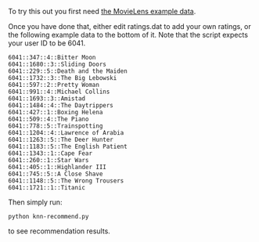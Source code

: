 
To try this out you first need [the MovieLens example
data](http://www.grouplens.org/node/73).

Once you have done that, either edit ratings.dat to add your own
ratings, or the following example data to the bottom of it. Note that
the script expects your user ID to be 6041.

    6041::347::4::Bitter Moon
    6041::1680::3::Sliding Doors
    6041::229::5::Death and the Maiden
    6041::1732::3::The Big Lebowski
    6041::597::2::Pretty Woman
    6041::991::4::Michael Collins
    6041::1693::3::Amistad
    6041::1484::4::The Daytrippers
    6041::427::1::Boxing Helena
    6041::509::4::The Piano
    6041::778::5::Trainspotting
    6041::1204::4::Lawrence of Arabia
    6041::1263::5::The Deer Hunter
    6041::1183::5::The English Patient
    6041::1343::1::Cape Fear
    6041::260::1::Star Wars
    6041::405::1::Highlander III
    6041::745::5::A Close Shave
    6041::1148::5::The Wrong Trousers
    6041::1721::1::Titanic

Then simply run:

    python knn-recommend.py

to see recommendation results.